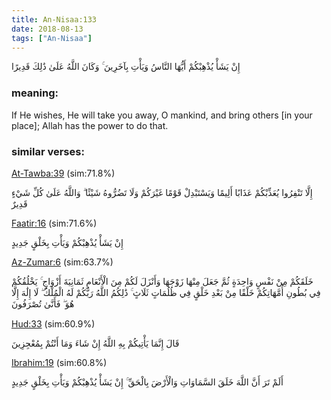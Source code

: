 ```yaml
---
title: An-Nisaa:133
date: 2018-08-13
tags: ["An-Nisaa"]
---
```

إِنْ يَشَأْ يُذْهِبْكُمْ أَيُّهَا النَّاسُ وَيَأْتِ بِآخَرِينَ ۚ وَكَانَ اللَّهُ عَلَىٰ ذَٰلِكَ قَدِيرًا
### meaning: 
If He wishes, He will take you away, O mankind, and bring others [in your place]; Allah has the power to do that.
### similar verses: 

[At-Tawba:39](/9/39) (sim:71.8%)

إِلَّا تَنْفِرُوا يُعَذِّبْكُمْ عَذَابًا أَلِيمًا وَيَسْتَبْدِلْ قَوْمًا غَيْرَكُمْ وَلَا تَضُرُّوهُ شَيْئًا ۗ وَاللَّهُ عَلَىٰ كُلِّ شَيْءٍ قَدِيرٌ

[Faatir:16](/35/16) (sim:71.6%)

إِنْ يَشَأْ يُذْهِبْكُمْ وَيَأْتِ بِخَلْقٍ جَدِيدٍ

[Az-Zumar:6](/39/6) (sim:63.7%)

خَلَقَكُمْ مِنْ نَفْسٍ وَاحِدَةٍ ثُمَّ جَعَلَ مِنْهَا زَوْجَهَا وَأَنْزَلَ لَكُمْ مِنَ الْأَنْعَامِ ثَمَانِيَةَ أَزْوَاجٍ ۚ يَخْلُقُكُمْ فِي بُطُونِ أُمَّهَاتِكُمْ خَلْقًا مِنْ بَعْدِ خَلْقٍ فِي ظُلُمَاتٍ ثَلَاثٍ ۚ ذَٰلِكُمُ اللَّهُ رَبُّكُمْ لَهُ الْمُلْكُ ۖ لَا إِلَٰهَ إِلَّا هُوَ ۖ فَأَنَّىٰ تُصْرَفُونَ

[Hud:33](/11/33) (sim:60.9%)

قَالَ إِنَّمَا يَأْتِيكُمْ بِهِ اللَّهُ إِنْ شَاءَ وَمَا أَنْتُمْ بِمُعْجِزِينَ

[Ibrahim:19](/14/19) (sim:60.8%)

أَلَمْ تَرَ أَنَّ اللَّهَ خَلَقَ السَّمَاوَاتِ وَالْأَرْضَ بِالْحَقِّ ۚ إِنْ يَشَأْ يُذْهِبْكُمْ وَيَأْتِ بِخَلْقٍ جَدِيدٍ

